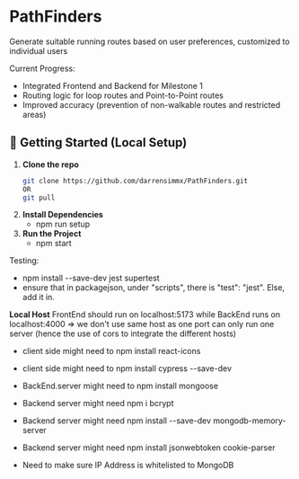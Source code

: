 # PathFinders
Generate suitable running routes based on user preferences, customized to individual users

Current Progress:
- Integrated Frontend and Backend for Milestone 1
- Routing logic for loop routes and Point-to-Point routes
- Improved accuracy (prevention of non-walkable routes and restricted areas)

## 🔧 Getting Started (Local Setup)
1. **Clone the repo**
   ```bash
   git clone https://github.com/darrensimmx/PathFinders.git
   OR
   git pull
2. **Install Dependencies**
    - npm run setup
3. **Run the Project**
    - npm start 
   
Testing:
- npm install --save-dev jest supertest
- ensure that in packagejson, under "scripts", there is "test": "jest". Else, add it in.




**Local Host**
FrontEnd should run on localhost:5173 while BackEnd runs on localhost:4000 
=> we don't use same host as one port can only run one server (hence the use of cors to integrate the different hosts)


- client side might need to npm install react-icons
- client side might need to npm install cypress --save-dev
- BackEnd.server might need to npm install mongoose
- Backend server might need npm i bcrypt
- Backend server might need npm install --save-dev mongodb-memory-server
- Backend server might need npm install jsonwebtoken cookie-parser

- Need to make sure IP Address is whitelisted to MongoDB
